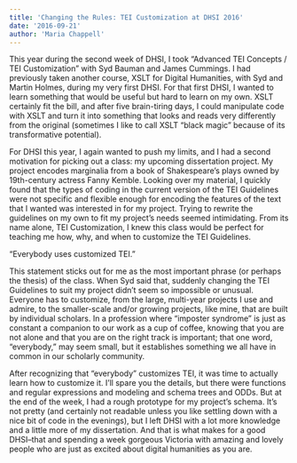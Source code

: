 ```yaml
---
title: 'Changing the Rules: TEI Customization at DHSI 2016'
date: '2016-09-21'
author: 'Maria Chappell'
---
```

This year during the second week of DHSI, I took “Advanced TEI Concepts / TEI Customization” with Syd Bauman and James Cummings. I had previously taken another course, XSLT for Digital Humanities, with Syd and Martin Holmes, during my very first DHSI. For that first DHSI, I wanted to learn something that would be useful but hard to learn on my own. XSLT certainly fit the bill, and after five brain-tiring days, I could manipulate code with XSLT and turn it into something that looks and reads very differently from the original (sometimes I like to call XSLT “black magic” because of its transformative potential).

For DHSI this year, I again wanted to push my limits, and I had a second motivation for picking out a class: my upcoming dissertation project. My project encodes marginalia from a book of Shakespeare’s plays owned by 19th-century actress Fanny Kemble. Looking over my material, I quickly found that the types of coding in the current version of the TEI Guidelines were not specific and flexible enough for encoding the features of the text that I wanted was interested in for my project. Trying to rewrite the guidelines on my own to fit my project’s needs seemed intimidating. From its name alone, TEI Customization, I knew this class would be perfect for teaching me how, why, and when to customize the TEI Guidelines.

“Everybody uses customized TEI.”

This statement sticks out for me as the most important phrase (or perhaps the thesis) of the class. When Syd said that, suddenly changing the TEI Guidelines to suit my project didn’t seem so impossible or unusual. Everyone has to customize, from the large, multi-year projects I use and admire, to the smaller-scale and/or growing projects, like mine, that are built by individual scholars. In a profession where “imposter syndrome” is just as constant a companion to our work as a cup of coffee, knowing that you are not alone and that you are on the right track is important; that one word, “everybody,” may seem small, but it establishes something we all have in common in our scholarly community.

After recognizing that “everybody” customizes TEI, it was time to actually learn how to customize it. I’ll spare you the details, but there were functions and regular expressions and modeling and schema trees and ODDs. But at the end of the week, I had a rough prototype for my project’s schema. It’s not pretty (and certainly not readable unless you like settling down with a nice bit of code in the evenings), but I left DHSI with a lot more knowledge and a little more of my dissertation. And that is what makes for a good DHSI–that and spending a week gorgeous Victoria with amazing and lovely people who are just as excited about digital humanities as you are.